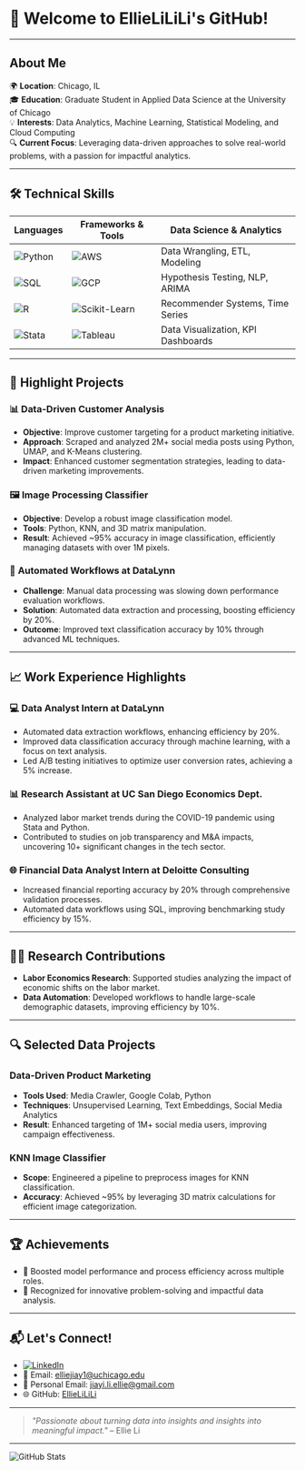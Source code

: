 # 👋 Welcome to EllieLiLiLi's GitHub!
---

## About Me
🌍 **Location**: Chicago, IL  
🎓 **Education**: Graduate Student in Applied Data Science at the University of Chicago  
💡 **Interests**: Data Analytics, Machine Learning, Statistical Modeling, and Cloud Computing  
🔍 **Current Focus**: Leveraging data-driven approaches to solve real-world problems, with a passion for impactful analytics.

---

## 🛠️ Technical Skills

| **Languages**        | **Frameworks & Tools**                    | **Data Science & Analytics**         |
|----------------------|-------------------------------------------|--------------------------------------|
| ![Python](https://img.shields.io/badge/-Python-3776AB?logo=python&logoColor=white) | ![AWS](https://img.shields.io/badge/-AWS-232F3E?logo=amazonaws&logoColor=white)   | Data Wrangling, ETL, Modeling       |
| ![SQL](https://img.shields.io/badge/-SQL-4479A1?logo=postgresql&logoColor=white)  | ![GCP](https://img.shields.io/badge/-GCP-4285F4?logo=googlecloud&logoColor=white)  | Hypothesis Testing, NLP, ARIMA      |
| ![R](https://img.shields.io/badge/-R-276DC3?logo=r&logoColor=white) | ![Scikit-Learn](https://img.shields.io/badge/-Scikit--Learn-F7931E?logo=scikitlearn&logoColor=white) | Recommender Systems, Time Series    |
| ![Stata](https://img.shields.io/badge/-Stata-1F45B5?logo=stata&logoColor=white)  | ![Tableau](https://img.shields.io/badge/-Tableau-E97627?logo=tableau&logoColor=white) | Data Visualization, KPI Dashboards  |

---

## 🌟 Highlight Projects

### 📊 **Data-Driven Customer Analysis**
- **Objective**: Improve customer targeting for a product marketing initiative.
- **Approach**: Scraped and analyzed 2M+ social media posts using Python, UMAP, and K-Means clustering.
- **Impact**: Enhanced customer segmentation strategies, leading to data-driven marketing improvements.

### 🖼️ **Image Processing Classifier**
- **Objective**: Develop a robust image classification model.
- **Tools**: Python, KNN, and 3D matrix manipulation.
- **Result**: Achieved ~95% accuracy in image classification, efficiently managing datasets with over 1M pixels.

### 🚀 **Automated Workflows at DataLynn**
- **Challenge**: Manual data processing was slowing down performance evaluation workflows.
- **Solution**: Automated data extraction and processing, boosting efficiency by 20%.
- **Outcome**: Improved text classification accuracy by 10% through advanced ML techniques.

---

## 📈 Work Experience Highlights

### 💻 **Data Analyst Intern at DataLynn**
- Automated data extraction workflows, enhancing efficiency by 20%.
- Improved data classification accuracy through machine learning, with a focus on text analysis.
- Led A/B testing initiatives to optimize user conversion rates, achieving a 5% increase.

### 📊 **Research Assistant at UC San Diego Economics Dept.**
- Analyzed labor market trends during the COVID-19 pandemic using Stata and Python.
- Contributed to studies on job transparency and M&A impacts, uncovering 10+ significant changes in the tech sector.

### 🌐 **Financial Data Analyst Intern at Deloitte Consulting**
- Increased financial reporting accuracy by 20% through comprehensive validation processes.
- Automated data workflows using SQL, improving benchmarking study efficiency by 15%.

---

## 🧑‍🔬 Research Contributions
- **Labor Economics Research**: Supported studies analyzing the impact of economic shifts on the labor market.
- **Data Automation**: Developed workflows to handle large-scale demographic datasets, improving efficiency by 10%.

---

## 🔍 Selected Data Projects

### **Data-Driven Product Marketing**
- **Tools Used**: Media Crawler, Google Colab, Python
- **Techniques**: Unsupervised Learning, Text Embeddings, Social Media Analytics
- **Result**: Enhanced targeting of 1M+ social media users, improving campaign effectiveness.

### **KNN Image Classifier**
- **Scope**: Engineered a pipeline to preprocess images for KNN classification.
- **Accuracy**: Achieved ~95% by leveraging 3D matrix calculations for efficient image categorization.

---

## 🏆 Achievements
- 🌟 Boosted model performance and process efficiency across multiple roles.
- 🏅 Recognized for innovative problem-solving and impactful data analysis.

---

## 📬 Let's Connect!
- [![LinkedIn](https://img.shields.io/badge/-LinkedIn-0A66C2?logo=linkedin&logoColor=white)](https://www.linkedin.com/in/jiayi-li-ellie)
- 📧 Email: [elliejiay1@uchicago.edu](mailto:elliejiay1@uchicago.edu)
- 📧 Personal Email: [jiayi.li.ellie@gmail.com](mailto:jiayi.li.ellie@gmail.com)
- 🌐 GitHub: [EllieLiLiLi](https://github.com/EllieLiLiLi)

---

> *"Passionate about turning data into insights and insights into meaningful impact."* – Ellie Li

---

![GitHub Stats](https://github-readme-stats.vercel.app/api?username=EllieLiLiLi&show_icons=true&theme=radical)
